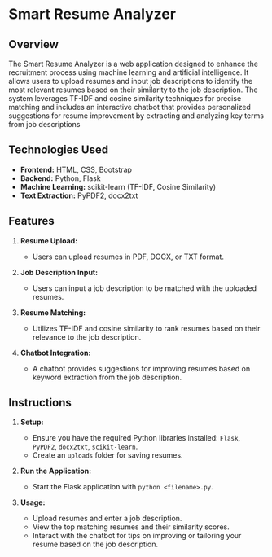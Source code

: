 # Smart Resume Analyzer

## Overview
The Smart Resume Analyzer is a web application designed to enhance the recruitment process using machine learning and artificial intelligence. It allows users to upload resumes and input job descriptions to identify the most relevant resumes based on their similarity to the job description. The system leverages TF-IDF and cosine similarity techniques for precise matching and includes an interactive chatbot that provides personalized suggestions for resume improvement by extracting and analyzing key terms from job descriptions

## Technologies Used
- **Frontend:** HTML, CSS, Bootstrap
- **Backend:** Python, Flask
- **Machine Learning:** scikit-learn (TF-IDF, Cosine Similarity)
- **Text Extraction:** PyPDF2, docx2txt

## Features
1. **Resume Upload:**
   - Users can upload resumes in PDF, DOCX, or TXT format.

2. **Job Description Input:**
   - Users can input a job description to be matched with the uploaded resumes.

3. **Resume Matching:**
   - Utilizes TF-IDF and cosine similarity to rank resumes based on their relevance to the job description.

4. **Chatbot Integration:**
   - A chatbot provides suggestions for improving resumes based on keyword extraction from the job description.

## Instructions
1. **Setup:**
   - Ensure you have the required Python libraries installed: `Flask`, `PyPDF2`, `docx2txt`, `scikit-learn`.
   - Create an `uploads` folder for saving resumes.

2. **Run the Application:**
   - Start the Flask application with `python <filename>.py`.

3. **Usage:**
   - Upload resumes and enter a job description.
   - View the top matching resumes and their similarity scores.
   - Interact with the chatbot for tips on improving or tailoring your resume based on the job description.

